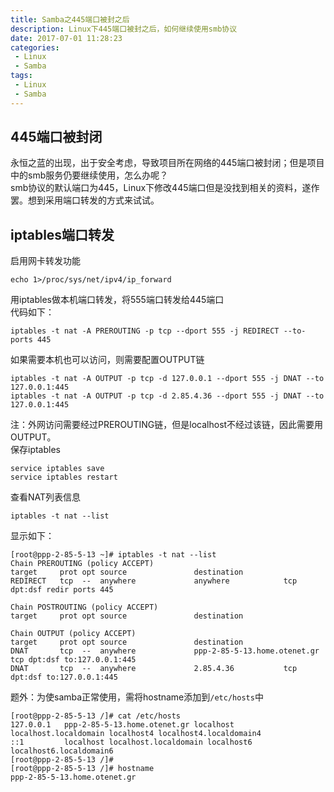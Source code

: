 ```yaml
---
title: Samba之445端口被封之后
description: Linux下445端口被封之后，如何继续使用smb协议
date: 2017-07-01 11:28:23
categories: 
 - Linux
 - Samba
tags:
 - Linux
 - Samba
---  
```

## 445端口被封闭
永恒之蓝的出现，出于安全考虑，导致项目所在网络的445端口被封闭；但是项目中的smb服务仍要继续使用，怎么办呢？  
smb协议的默认端口为445，Linux下修改445端口但是没找到相关的资料，遂作罢。想到采用端口转发的方式来试试。  
## iptables端口转发  
启用网卡转发功能  
```shell  
echo 1>/proc/sys/net/ipv4/ip_forward  
```  
用iptables做本机端口转发，将555端口转发给445端口  
代码如下：  
```shell  
iptables -t nat -A PREROUTING -p tcp --dport 555 -j REDIRECT --to-ports 445  
```  
如果需要本机也可以访问，则需要配置OUTPUT链  
```shell  
iptables -t nat -A OUTPUT -p tcp -d 127.0.0.1 --dport 555 -j DNAT --to 127.0.0.1:445  
iptables -t nat -A OUTPUT -p tcp -d 2.85.4.36 --dport 555 -j DNAT --to 127.0.0.1:445  
```  
注：外网访问需要经过PREROUTING链，但是localhost不经过该链，因此需要用OUTPUT。  
保存iptables  
```shell  
service iptables save  
service iptables restart  
```  
查看NAT列表信息  
```shell  
iptables -t nat --list  
```  
显示如下：  
```  
[root@ppp-2-85-5-13 ~]# iptables -t nat --list
Chain PREROUTING (policy ACCEPT)
target     prot opt source               destination         
REDIRECT   tcp  --  anywhere             anywhere            tcp dpt:dsf redir ports 445 

Chain POSTROUTING (policy ACCEPT)
target     prot opt source               destination         

Chain OUTPUT (policy ACCEPT)
target     prot opt source               destination         
DNAT       tcp  --  anywhere             ppp-2-85-5-13.home.otenet.gr tcp dpt:dsf to:127.0.0.1:445 
DNAT       tcp  --  anywhere             2.85.4.36           tcp dpt:dsf to:127.0.0.1:445  
```  
题外：为使samba正常使用，需将hostname添加到```/etc/hosts```中  
```shell  
[root@ppp-2-85-5-13 /]# cat /etc/hosts  
127.0.0.1   ppp-2-85-5-13.home.otenet.gr localhost localhost.localdomain localhost4 localhost4.localdomain4  
::1         localhost localhost.localdomain localhost6 localhost6.localdomain6  
[root@ppp-2-85-5-13 /]# 
[root@ppp-2-85-5-13 /]# hostname 
ppp-2-85-5-13.home.otenet.gr  
```  

